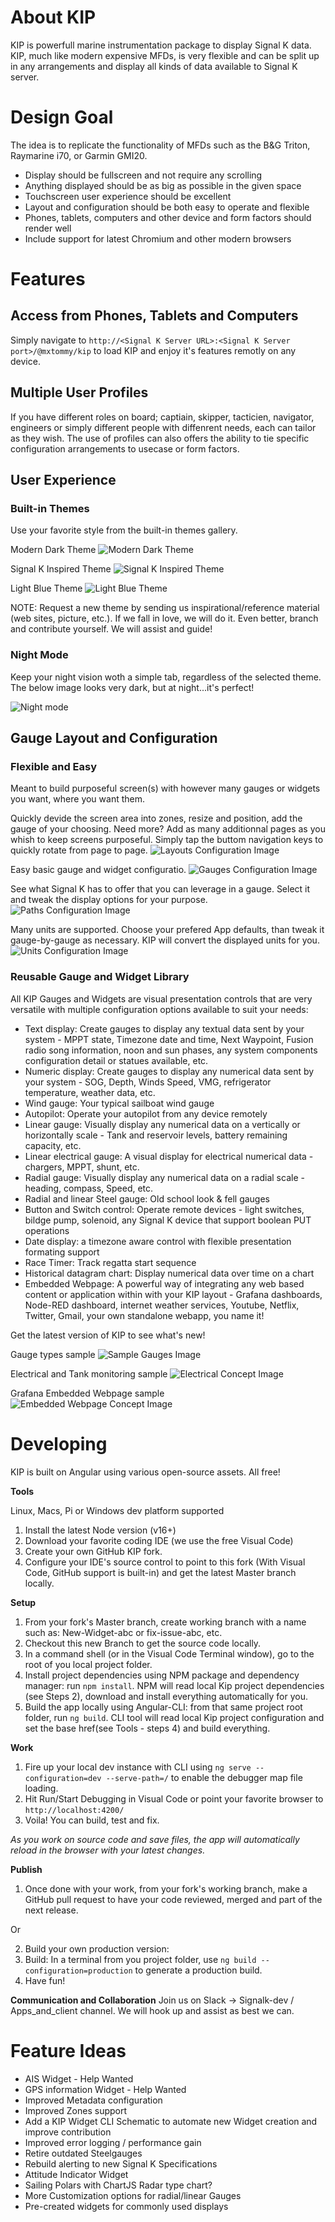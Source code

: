 # About KIP

KIP is powerfull marine instrumentation package to display Signal K data. KIP, much like modern expensive MFDs, is very flexible and can be split up in any arrangements and display all kinds of data available to Signal K server.

# Design Goal

The idea is to replicate the functionality of MFDs such as the B&G Triton, Raymarine i70, or Garmin GMI20.
- Display should be fullscreen and not require any scrolling
- Anything displayed should be as big as possible in the given space
- Touchscreen user experience should be excellent
- Layout and configuration should be both easy to operate and flexible
- Phones, tablets, computers and other device and form factors should render well 
- Include support for latest Chromium and other modern browsers

# Features
## Access from Phones, Tablets and Computers
  Simply navigate to `http://<Signal K Server URL>:<Signal K Server port>/@mxtommy/kip` to load KIP and enjoy it's features remotly on any device.

## Multiple User Profiles
  If you have different roles on board; captiain, skipper, tacticien, navigator, engineers or simply different people with diffenrent needs, each can tailor as they wish. The use of profiles can also offers the ability to tie specific configuration arrangements to usecase or form factors.

## User Experience
### Built-in Themes
  Use your favorite style from the built-in themes gallery.

  Modern Dark Theme
  ![Modern Dark Theme](./KipSample-1-1024x488.png)
  
  Signal K Inspired Theme
  ![Signal K Inspired Theme](./KipSample-2-1024x488.png)
  
  Light Blue Theme
  ![Light Blue Theme](./KipSample-3-1024x488.png)

  NOTE: Request a new theme by sending us inspirational/reference material (web sites, picture, etc.).
  If we fall in love, we will do it. Even better, branch and contribute yourself. We will assist and guide!

### Night Mode
  Keep your night vision woth a simple tab, regardless of the selected theme. The below image looks very dark, but at night...it's perfect!

  ![Night mode](./KipNightMode-1024x488.png)


## Gauge Layout and Configuration
### Flexible and Easy
  Meant to build purposeful screen(s) with however many gauges or widgets you want, where you want them. 

  Quickly devide the screen area into zones, resize and position, add the gauge of your choosing. Need more? Add as many additionnal pages as you whish to keep screens purposeful. Simply tap the buttom navigation keys to quickly rotate from page to page.
  ![Layouts Configuration Image](./KipWidgetConfig-layout-1024x488.png)
  
  Easy basic gauge and widget configuratio.
  ![Gauges Configuration Image](./KipConfig-display-1024x488.png) 
  
  See what Signal K has to offer that you can leverage in a gauge. Select it and tweak the display options for your purpose.
  ![Paths Configuration Image](./KipWidgetConfig-paths-1024x488.png)
  
  Many units are supported. Choose your prefered App defaults, than tweak it gauge-by-gauge as necessary. KIP will convert the displayed units for you.
  ![Units Configuration Image](./KipConfig-Units-1024x488.png) 

### Reusable Gauge and Widget Library
  All KIP Gauges and Widgets are visual presentation controls that are very versatile with multiple configuration options available to suit your needs:
  - Text display: Create gauges to display any textual data sent by your system - MPPT state, Timezone date and time, Next Waypoint, Fusion radio song information, noon and sun phases, any system components configuration detail or statues available, etc.
  - Numeric display: Create gauges to display any numerical data sent by your system - SOG, Depth, Winds Speed, VMG, refrigerator temperature, weather data, etc.
  - Wind gauge: Your typical sailboat wind gauge
  - Autopilot: Operate your autopilot from any device remotely 
  - Linear gauge: Visually display any numerical data on a vertically or horizontally scale - Tank and reservoir levels, battery remaining capacity, etc.
  - Linear electrical gauge: A visual display for electrical numerical data - chargers, MPPT, shunt, etc.
  - Radial gauge: Visually display any numerical data on a radial scale - heading, compass, Speed, etc.
  - Radial and linear Steel gauge: Old school look & fell gauges
  - Button and Switch control: Operate remote devices - light switches, bildge pump, solenoid, any Signal K device that support boolean PUT operations
  - Date display: a timezone aware control with flexible presentation formating support 
  - Race Timer: Track regatta start sequence
  - Historical datagram chart: Display numerical data over time on a chart
  - Embedded Webpage: A powerful way of integrating any web based content or application within with your KIP layout - Grafana dashboards, Node-RED dashboard, internet weather services, Youtube, Netflix, Twitter, Gmail, your own standalone webapp, you name it!

  Get the latest version of KIP to see what's new!

  Gauge types sample
  ![Sample Gauges Image](./KipGaugeSample1-1024x545.png)
  
  Electrical and Tank monitoring sample 
  ![Electrical Concept Image](./KipGaugeSample2-1024x488.png)

  Grafana Embedded Webpage sample 
  ![Embedded Webpage Concept Image](./KipGaugeSample3-1024x508.png)


# Developing

KIP is built on Angular using various open-source assets. All free!

**Tools**

Linux, Macs, Pi or Windows dev platform supported
1. Install the latest Node version (v16+)
2. Download your favorite coding IDE (we use the free Visual Code)
3. Create your own GitHub KIP fork.
4. Configure your IDE's source control to point to this fork (With Visual Code, GitHub support is built-in) and get the latest Master branch locally.

**Setup**
1. From your fork's Master branch, create working branch with a name such as: New-Widget-abc or fix-issue-abc, etc.
2. Checkout this new Branch to get the source code locally.
3. In a command shell (or in the Visual Code Terminal window), go to the root of you local project folder.
4. Install project dependencies using NPM package and dependency manager: run `npm install`. NPM will read local Kip project dependencies (see Steps 2), download and install everything automatically for you.
5. Build the app locally using Angular-CLI: from that same project root folder, run `ng build`. CLI tool will read local Kip project configuration and set the base href(see Tools - steps 4) and build everything.

**Work**
1. Fire up your local dev instance with CLI using `ng serve --configuration=dev --serve-path=/` to enable the debugger map file loading.
2. Hit Run/Start Debugging in Visual Code or point your favorite browser to `http://localhost:4200/`
3. Voila! You can build, test and fix.

*As you work on source code and save files, the app will automatically reload in the browser with your latest changes.*

**Publish**
1. Once done with your work, from your fork's working branch, make a GitHub pull request to have your code reviewed, merged and part of the next release.

Or

2. Build your own production version:
  1. Build: In a terminal from you project folder, use `ng build --configuration=production` to generate a production build.
  2. Have fun! 

**Communication and Collaboration**
Join us on Slack -> Signalk-dev / Apps_and_client channel. We will hook up and assist as best we can.

# Feature Ideas
 * AIS Widget - Help Wanted
 * GPS information Widget - Help Wanted
 * Improved Metadata configuration
 * Improved Zones support
 * Add a KIP Widget CLI Schematic to automate new Widget creation and improve contribution
 * Improved error logging / performance gain
 * Retire outdated Steelgauges
 * Rebuild alerting to new Signal K Specifications
 * Attitude Indicator Widget
 * Sailing Polars with ChartJS Radar type chart?
 * More Customization options for radial/linear Gauges
 * Pre-created widgets for commonly used displays
